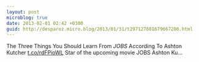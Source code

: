 ```yaml
---
layout: post
microblog: true
date: 2013-02-01 02:42 +0300
guid: http://desparoz.micro.blog/2013/01/31/t297127801679667200.html
---
```

The Three Things You Should Learn From *JOBS* According To Ashton Kutcher [t.co/rdFPioWL](http://t.co/rdFPioWL) Star of the upcoming movie JOBS Ashton Ku...
